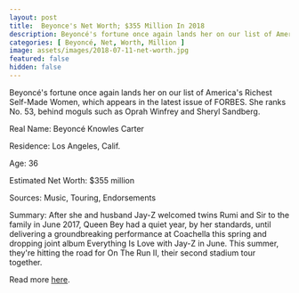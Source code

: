 ```yaml
---
layout: post
title:  Beyonce's Net Worth; $355 Million In 2018
description: Beyoncé's fortune once again lands her on our list of America's Richest Self-Made Women.
categories: [ Beyoncé, Net, Worth, Million ]
image: assets/images/2018-07-11-net-worth.jpg
featured: false
hidden: false
---
```

Beyoncé's fortune once again lands her on our list of America's Richest Self-Made Women, which appears in the latest issue of FORBES. She ranks No. 53, behind moguls such as Oprah Winfrey and Sheryl Sandberg.

Real Name: Beyoncé Knowles Carter

Residence: Los Angeles, Calif.

Age: 36

Estimated Net Worth: $355 million

Sources: Music, Touring, Endorsements

Summary: After she and husband Jay-Z welcomed twins Rumi and Sir to the family in June 2017, Queen Bey had a quiet year, by her standards, until delivering a groundbreaking performance at Coachella this spring and dropping joint album Everything Is Love with Jay-Z in June. This summer, they're hitting the road for On The Run II, their second stadium tour together.

Read more [here](https://www.forbes.com/sites/zackomalleygreenburg/2018/07/11/beyonces-net-worth-355-million-in-2018/#5f56d30b4f7d).
